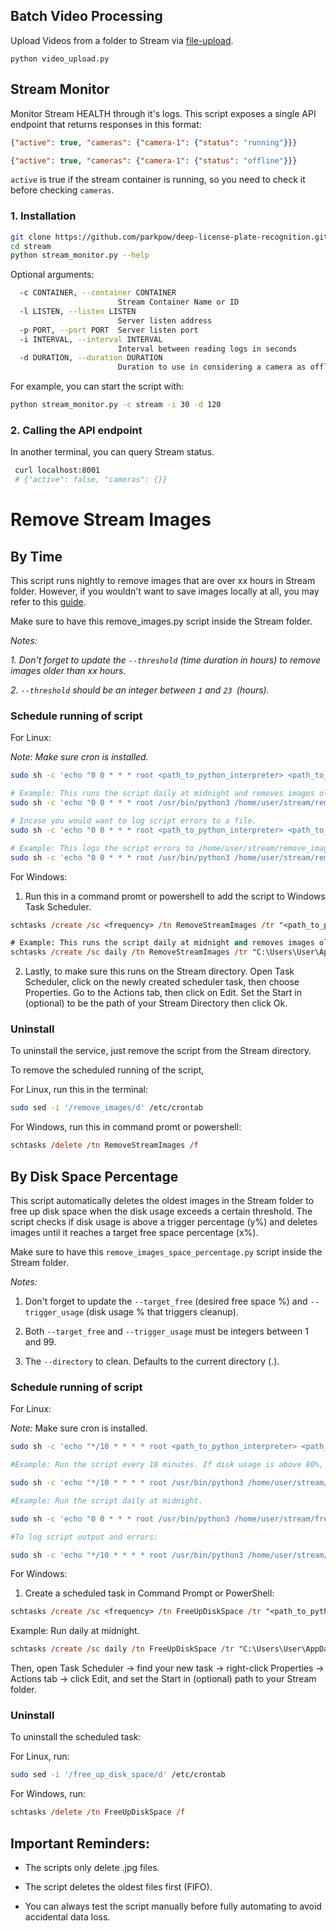 ## Batch Video Processing

Upload Videos from a folder to Stream via [file-upload](https://guides.platerecognizer.com/docs/stream/video-files#file-upload-api).

```shell
python video_upload.py
```

## Stream Monitor
Monitor Stream HEALTH through it's logs. This script exposes a single API endpoint that returns responses in this format:

```json
{"active": true, "cameras": {"camera-1": {"status": "running"}}}
```

```json
{"active": true, "cameras": {"camera-1": {"status": "offline"}}}
```

`active` is true if the stream container is running, so you need to check it before checking `cameras`.

### 1. Installation

```bash
git clone https://github.com/parkpow/deep-license-plate-recognition.git
cd stream
python stream_monitor.py --help
```

Optional arguments:
```bash
  -c CONTAINER, --container CONTAINER
                        Stream Container Name or ID
  -l LISTEN, --listen LISTEN
                        Server listen address
  -p PORT, --port PORT  Server listen port
  -i INTERVAL, --interval INTERVAL
                        Interval between reading logs in seconds
  -d DURATION, --duration DURATION
                        Duration to use in considering a camera as offline in seconds
```

For example, you can start the script with:
```bash
python stream_monitor.py -c stream -i 30 -d 120
```

### 2. Calling the API endpoint
In another terminal, you can query Stream status.

```bash
 curl localhost:8001
 # {"active": false, "cameras": {}}
```

# Remove Stream Images

## By Time

This script runs nightly to remove images that are over xx hours in Stream folder. However, if you wouldn't want to save images locally at all, you may refer to this [guide](https://guides.platerecognizer.com/docs/stream/faq#how-do-i-not-save-vehicle-or-plates-images-in-my-localstreamfolder-when-forwarding-webhook-data).

Make sure to have this remove_images.py script inside the Stream folder.

_Notes:_

_1. Don't forget to update the `--threshold` (time duration in hours) to remove images older than xx hours._

_2. `--threshold` should be an integer between `1` and `23 `(hours)._

### Schedule running of script

For Linux: 

_Note: Make sure cron is installed._

```bash
sudo sh -c 'echo "0 0 * * * root <path_to_python_interpreter> <path_to_script> --threshold 23" >> /etc/crontab'

# Example: This runs the script daily at midnight and removes images older than 23 hours.
sudo sh -c 'echo "0 0 * * * root /usr/bin/python3 /home/user/stream/remove_images.py --threshold 23" >> /etc/crontab'

# Incase you would want to log script errors to a file.
sudo sh -c 'echo "0 0 * * * root <path_to_python_interpreter> <path_to_script> --threshold 23 >> <path_to_log_file> 2>&1" >> /etc/crontab'

# Example: This logs the script errors to /home/user/stream/remove_images.log.
sudo sh -c 'echo "0 0 * * * root /usr/bin/python3 /home/user/stream/remove_images.py --threshold 23 >> /home/user/stream/remove_images.log 2>&1" >> /etc/crontab'

```

For Windows:

1. Run this in a command promt or powershell to add the script to Windows Task Scheduler.

```ps
schtasks /create /sc <frequency> /tn RemoveStreamImages /tr "<path_to_python_interpreter> <path_to_script> --threshold 10" /st <start_time>

# Example: This runs the script daily at midnight and removes images older than 10 hours.
schtasks /create /sc daily /tn RemoveStreamImages /tr "C:\Users\User\AppData\Local\Microsoft\WindowsApps\python.exe C:\PlateRecognizer\Stream\remove_images.py --threshold 10" /st 00:00

```

2. Lastly, to make sure this runs on the Stream directory. Open Task Scheduler, click on the newly created scheduler task, then choose Properties. Go to the Actions tab, then click on Edit. Set the Start in (optional) to be the path of your Stream Directory then click Ok. 


### Uninstall

To uninstall the service, just remove the script from the Stream directory. 

To remove the scheduled running of the script, 

For Linux, run this in the terminal:
```bash
sudo sed -i '/remove_images/d' /etc/crontab
```

For Windows, run this in command promt or powershell:
```ps
schtasks /delete /tn RemoveStreamImages /f
```

## By Disk Space Percentage

This script automatically deletes the oldest images in the Stream folder to free up disk space when the disk usage exceeds a certain threshold.
The script checks if disk usage is above a trigger percentage (y%) and deletes images until it reaches a target free space percentage (x%).

Make sure to have this `remove_images_space_percentage.py` script inside the Stream folder.

_Notes:_

1. Don't forget to update the `--target_free` (desired free space %) and `--trigger_usage` (disk usage % that triggers cleanup).

2. Both `--target_free` and `--trigger_usage` must be integers between 1 and 99.
3. The `--directory` to clean. Defaults to the current directory (.).

### Schedule running of script

For Linux:

_Note:_ Make sure cron is installed.

```bash
sudo sh -c 'echo "*/10 * * * * root <path_to_python_interpreter> <path_to_script> --target_free 20 --trigger_usage 80 --directory /path/to/stream" >> /etc/crontab'

#Example: Run the script every 10 minutes. If disk usage is above 80%, it will delete oldest images until free space is at least 20%.

sudo sh -c 'echo "*/10 * * * * root /usr/bin/python3 /home/user/stream/free_up_disk_space.py --target_free 20 --trigger_usage 80 --directory /home/user/stream" >> /etc/crontab'

#Example: Run the script daily at midnight.

sudo sh -c 'echo "0 0 * * * root /usr/bin/python3 /home/user/stream/free_up_disk_space.py --target_free 20 --trigger_usage 80 --directory /home/user/stream" >> /etc/crontab'

#To log script output and errors:

sudo sh -c 'echo "*/10 * * * * root /usr/bin/python3 /home/user/stream/free_up_disk_space.py --target_free 20 --trigger_usage 80 --directory /home/user/stream >> /home/user/stream/free_up_disk_space.log 2>&1" >> /etc/crontab'
```

For Windows:

1. Create a scheduled task in Command Prompt or PowerShell:

```ps
schtasks /create /sc <frequency> /tn FreeUpDiskSpace /tr "<path_to_python_interpreter> <path_to_script> --target_free 20 --trigger_usage 80 --directory C:\PlateRecognizer\Stream" /st <start_time>
```

Example: Run daily at midnight.
```ps
schtasks /create /sc daily /tn FreeUpDiskSpace /tr "C:\Users\User\AppData\Local\Microsoft\WindowsApps\python.exe C:\PlateRecognizer\Stream\free_up_disk_space.py --target_free 20 --trigger_usage 80 --directory C:\PlateRecognizer\Stream" /st 00:00
```

Then, open Task Scheduler → find your new task → right-click Properties → Actions tab → click Edit, and set the Start in (optional) path to your Stream folder.

### Uninstall

To uninstall the scheduled task:

For Linux, run:
```bash
sudo sed -i '/free_up_disk_space/d' /etc/crontab
```

For Windows, run:

```ps
schtasks /delete /tn FreeUpDiskSpace /f
```

## Important Reminders:

- The scripts only delete .jpg files.

- The script deletes the oldest files first (FIFO).

- You can always test the script manually before fully automating to avoid accidental data loss.
